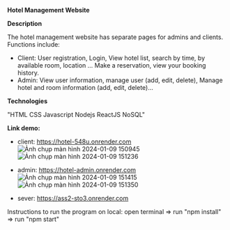 **Hotel Management Website**

**Description**

The hotel management website has separate pages for admins and clients. Functions include:
- Client: User registration, Login, View hotel list, search by time, by available room, location ... Make a reservation, view your booking history.
- Admin: View user information, manage user (add, edit, delete), Manage hotel and room information (add, edit, delete)...
  
**Technologies**

"HTML
CSS
Javascript
Nodejs
ReactJS
NoSQL"

**Link demo:**

- client: https://hotel-548u.onrender.com
![Ảnh chụp màn hình 2024-01-09 150945](https://github.com/huydinh-ng/hotel_client/assets/131755314/76754f84-d26f-4387-97d9-fd3ab0ac7ca2)
![Ảnh chụp màn hình 2024-01-09 151236](https://github.com/huydinh-ng/hotel_client/assets/131755314/a2f436a8-d6d0-4382-8238-803d075820b8)

- admin: https://hotel-admin.onrender.com
![Ảnh chụp màn hình 2024-01-09 151415](https://github.com/huydinh-ng/hotel_client/assets/131755314/6c61a6bc-d4b8-4cd4-9de6-cc38bc6c8132)
![Ảnh chụp màn hình 2024-01-09 151350](https://github.com/huydinh-ng/hotel_client/assets/131755314/d82cf822-f9d6-4e69-81cc-4178d5a5ef5e)

- sever: https://ass2-sto3.onrender.com

Instructions to run the program on local: open terminal => run "npm install" => run "npm start"
